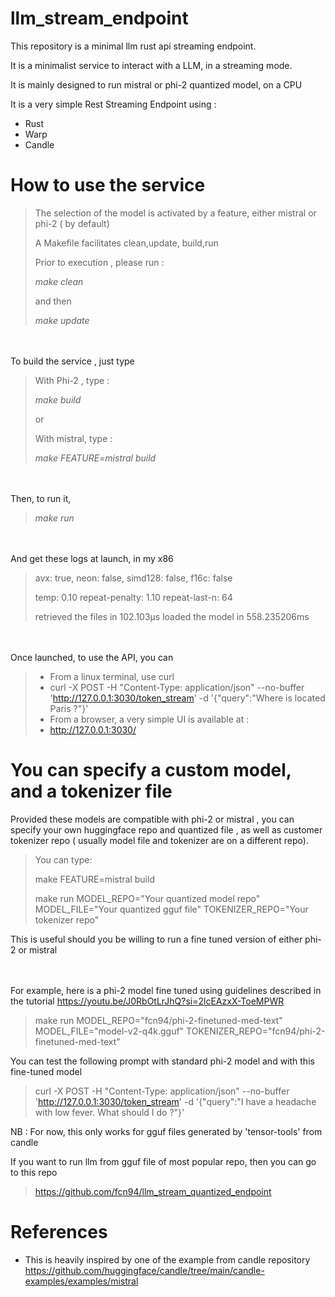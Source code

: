 # llm_stream_endpoint
This repository is a minimal llm rust api streaming endpoint.

It is a  minimalist service to interact with a LLM, in a streaming mode.

It is mainly designed to run mistral or phi-2 quantized model, on a CPU

It is a very simple Rest Streaming Endpoint using :
* Rust
* Warp
* Candle


# How to use the service


> The selection of the model is activated by a feature, either mistral or phi-2 ( by default) 
>
> A Makefile facilitates clean,update, build,run
> 
> Prior to execution , please run :
>
> *make clean*
> 
> and then 
> 
> *make update*

\
\
To build the service , just type
> With Phi-2 , type :
> 
> *make build*
> 
> or
> 
> With mistral, type :
> 
> *make FEATURE=mistral build*

\
\
Then, to run it, 
> *make run*

\
\
And get these logs at launch, in my x86
> avx: true, neon: false, simd128: false, f16c: false
>
> temp: 0.10 repeat-penalty: 1.10 repeat-last-n: 64
>
> retrieved the files in 102.103µs
> loaded the model in 558.235206ms

\
\
Once launched, to use the API, you can
> * From a linux terminal, use curl
>  * curl -X POST -H "Content-Type: application/json" --no-buffer 'http://127.0.0.1:3030/token_stream' -d '{"query":"Where is located Paris ?"}'
> * From a browser, a very simple UI is available at :
>  * http://127.0.0.1:3030/



# You can  specify a custom model, and a tokenizer file
Provided these models are compatible with phi-2 or mistral , you can specify your own huggingface repo 
and quantized file , as well as customer tokenizer repo ( usually model file and tokenizer are on a different repo). 

> You can type:
> 
> make FEATURE=mistral build
> 
> make run MODEL_REPO="Your quantized model repo" MODEL_FILE="Your quantized gguf file" TOKENIZER_REPO="Your tokenizer repo"

This is useful should you be willing to run a fine tuned version of either phi-2 or mistral 

\
\
For example, here is a phi-2 model fine tuned using guidelines described in the tutorial
https://youtu.be/J0RbOtLrJhQ?si=2lcEAzxX-ToeMPWR

> make run MODEL_REPO="fcn94/phi-2-finetuned-med-text" MODEL_FILE="model-v2-q4k.gguf" TOKENIZER_REPO="fcn94/phi-2-finetuned-med-text"

You can test the following prompt with standard phi-2 model and with this fine-tuned model
 
> curl -X POST -H "Content-Type: application/json" --no-buffer 'http://127.0.0.1:3030/token_stream' -d '{"query":"I have a headache with low fever. What should I do ?"}'



NB :
For now, this only works for gguf files generated by 'tensor-tools' from candle

If you want to run llm from gguf file of most popular repo, then you can go to this repo
> https://github.com/fcn94/llm_stream_quantized_endpoint


# References
* This is heavily inspired by one of the example from candle repository
https://github.com/huggingface/candle/tree/main/candle-examples/examples/mistral
